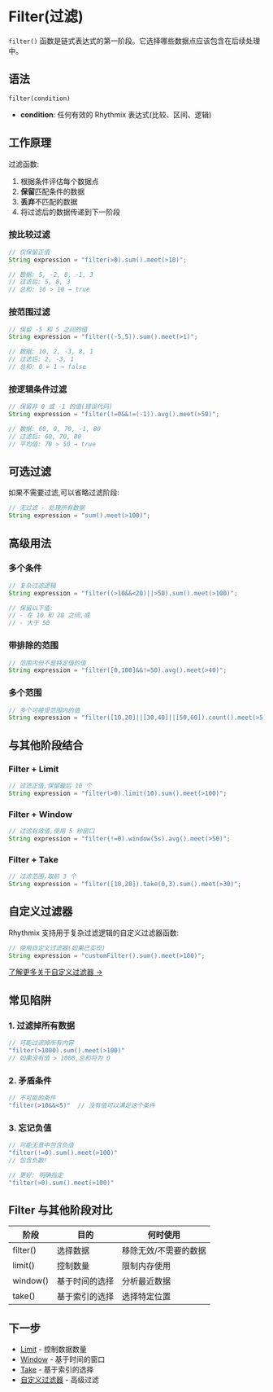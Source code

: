 # Filter(过滤)

`filter()` 函数是链式表达式的第一阶段。它选择哪些数据点应该包含在后续处理中。

## 语法

```
filter(condition)
```

- **condition**: 任何有效的 Rhythmix 表达式(比较、区间、逻辑)

## 工作原理

过滤函数:
1. 根据条件评估每个数据点
2. **保留**匹配条件的数据
3. **丢弃**不匹配的数据
4. 将过滤后的数据传递到下一阶段

### 按比较过滤

```java
// 仅保留正值
String expression = "filter(>0).sum().meet(>10)";

// 数据: 5, -2, 8, -1, 3
// 过滤后: 5, 8, 3
// 总和: 16 > 10 → true
```

### 按范围过滤

```java
// 保留 -5 和 5 之间的值
String expression = "filter((-5,5)).sum().meet(>1)";

// 数据: 10, 2, -3, 8, 1
// 过滤后: 2, -3, 1
// 总和: 0 > 1 → false
```

### 按逻辑条件过滤

```java
// 保留非 0 或 -1 的值(错误代码)
String expression = "filter(!=0&&!=(-1)).avg().meet(>50)";

// 数据: 60, 0, 70, -1, 80
// 过滤后: 60, 70, 80
// 平均值: 70 > 50 → true
```

## 可选过滤

如果不需要过滤,可以省略过滤阶段:

```java
// 无过滤 - 处理所有数据
String expression = "sum().meet(>100)";
```

## 高级用法

### 多个条件

```java
// 复杂过滤逻辑
String expression = "filter((>10&&<20)||>50).sum().meet(>100)";

// 保留以下值:
// - 在 10 和 20 之间,或
// - 大于 50
```

### 带排除的范围

```java
// 范围内但不是特定值的值
String expression = "filter([0,100]&&!=50).avg().meet(>40)";
```

### 多个范围

```java
// 多个可接受范围内的值
String expression = "filter([10,20]||[30,40]||[50,60]).count().meet(>5)";
```

## 与其他阶段结合

### Filter + Limit

```java
// 过滤正值,保留最后 10 个
String expression = "filter(>0).limit(10).sum().meet(>100)";
```

### Filter + Window

```java
// 过滤有效值,使用 5 秒窗口
String expression = "filter(!=0).window(5s).avg().meet(>50)";
```

### Filter + Take

```java
// 过滤范围,取前 3 个
String expression = "filter([10,20]).take(0,3).sum().meet(>30)";
```

## 自定义过滤器

Rhythmix 支持用于复杂过滤逻辑的自定义过滤器函数:

```java
// 使用自定义过滤器(如果已实现)
String expression = "customFilter().sum().meet(>100)";
```

[了解更多关于自定义过滤器 →](../../advanced/custom-filters)


## 常见陷阱

### 1. 过滤掉所有数据

```java
// 可能过滤掉所有内容
"filter(>1000).sum().meet(>100)"
// 如果没有值 > 1000,总和将为 0
```

### 2. 矛盾条件

```java
// 不可能的条件
"filter(>10&&<5)"  // 没有值可以满足这个条件
```

### 3. 忘记负值

```java
// 可能无意中包含负值
"filter(!=0).sum().meet(>100)"
// 包含负数!

// 更好: 明确指定
"filter(>0).sum().meet(>100)"
```

## Filter 与其他阶段对比

| 阶段 | 目的 | 何时使用 |
|-------|---------|-------------|
| filter() | 选择数据 | 移除无效/不需要的数据 |
| limit() | 控制数量 | 限制内存使用 |
| window() | 基于时间的选择 | 分析最近数据 |
| take() | 基于索引的选择 | 选择特定位置 |

## 下一步

- [Limit](./limit) - 控制数据数量
- [Window](./window) - 基于时间的窗口
- [Take](./take) - 基于索引的选择
- [自定义过滤器](../../advanced/custom-filters) - 高级过滤

